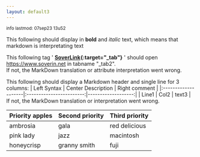 ```yaml
---
layout: default3
---
```

<small>info lastmod: 07sep23 13u52</small>

This following should display in **bold** and *italic* text, which means that markdown is interpretating text

This following tag ' **[SoverLink](https://www.soverin.net){:target="_tab"}** ' should open https://www.soverin.net in tabname "_tab2".
<br>If not, the MarkDown translation or attribute interpretation went wrong.

This following should display a Markdown header and single line for 3 columns:
| Left Syntax     | Center Description | Right comment |
|:--------------------|:------------------------:|-------------------:|
| Line1      | Col2 | text3 |
<br> If not, the MarkDown translation or interpretation went wrong.


| Priority apples | Second priority | Third priority |
|-------|--------|---------|
| ambrosia | gala | red delicious |
| pink lady | jazz | macintosh |
| honeycrisp | granny smith | fuji |